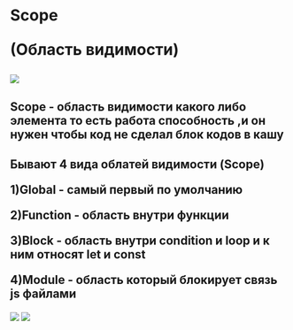 <h1>Scope

 (Область видимости)</h1>
 <img src="https://hashnode.com/utility/r?url=https%3A%2F%2Fcdn.hashnode.com%2Fres%2Fhashnode%2Fimage%2Fupload%2Fv1677183480767%2F41e10aae-6f9b-414f-8282-424fee518df1.png%3Fw%3D1200%26h%3D630%26fit%3Dcrop%26crop%3Dentropy%26auto%3Dcompress%2Cformat%26format%3Dwebp%26fm%3Dpng">
<h2>Scope - область видимости какого либо элемента то есть работа способность ,и он нужен чтобы код не сделал блок кодов в кашу</h2>
<h2>Бывают 4 вида облатей видимости  (Scope)  

1)Global - самый первый по умолчанию

2)Function - область внутри функции

3)Block - область внутри condition и loop и к ним относят let и const

4)Module - область который блокирует связь js файлами
 </h2>
 <img src="https://www.humaneer.org/static/aee9b48f2215ebd269a1f98f9a915e6d/2bef9/Scope.png">
 <img src="https://images.ctfassets.net/pzhspng2mvip/1d5LNFu1ftEWvcMipQd1GN/0e857b697ae5145af31467e30749586a/2-scope-chain.png">
